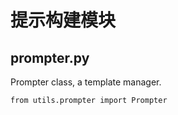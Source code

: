 # 提示构建模块

## prompter.py

Prompter class, a template manager.

```
from utils.prompter import Prompter
```
